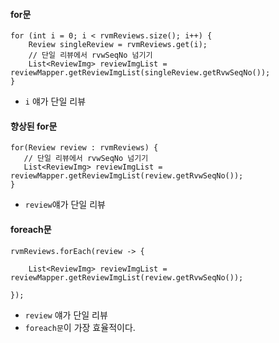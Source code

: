 #### for문
```node
for (int i = 0; i < rvmReviews.size(); i++) {
    Review singleReview = rvmReviews.get(i);
    // 단일 리뷰에서 rvwSeqNo 넘기기
    List<ReviewImg> reviewImgList = reviewMapper.getReviewImgList(singleReview.getRvwSeqNo());
}
```
+ `i` 얘가 단일 리뷰

#### 향상된 for문
```node
for(Review review : rvmReviews) {
   // 단일 리뷰에서 rvwSeqNo 넘기기
   List<ReviewImg> reviewImgList = reviewMapper.getReviewImgList(review.getRvwSeqNo());
}
```
+ `review`얘가 단일 리뷰


#### foreach문
```node
rvmReviews.forEach(review -> {
            
    List<ReviewImg> reviewImgList = reviewMapper.getReviewImgList(review.getRvwSeqNo());

});
```
+ `review` 얘가 단일 리뷰
+ `foreach문`이 가장 효율적이다.

        
